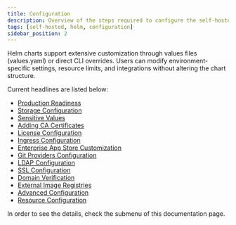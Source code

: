 ```yaml
---
title: Configuration
description: Overview of the steps required to configure the self-hosted Appcircle on your infrastructure by Kubernetes or OpenShift.
tags: [self-hosted, helm, configuration]
sidebar_position: 2
---
```


Helm charts support extensive customization through values files (values.yaml) or direct CLI overrides. Users can modify environment-specific settings, resource limits, and integrations without altering the chart structure.

Current headlines are listed below:

- [Production Readiness](/self-hosted-appcircle/install-server/helm-chart/configuration/production-readiness)
- [Storage Configuration](/self-hosted-appcircle/install-server/helm-chart/configuration/storage-configuration)
- [Sensitive Values](/self-hosted-appcircle/install-server/helm-chart/configuration/sensitive-configuration)
- [Adding CA Certificates](/self-hosted-appcircle/install-server/helm-chart/configuration/ca-certificates)
- [License Configuration](/self-hosted-appcircle/install-server/helm-chart/configuration/license-configuration)
- [Ingress Configuration](/self-hosted-appcircle/install-server/helm-chart/configuration/ingress-configuration)
- [Enterprise App Store Customization](/self-hosted-appcircle/install-server/helm-chart/configuration/enterprise-store-configuration)
- [Git Providers Configuration](/self-hosted-appcircle/install-server/helm-chart/configuration/git-providers-configuration)
- [LDAP Configuration](/self-hosted-appcircle/install-server/helm-chart/configuration/ldap-configuration)
- [SSL Configuration](/self-hosted-appcircle/install-server/helm-chart/configuration/ssl-configuration)
- [Domain Verification](/self-hosted-appcircle/install-server/helm-chart/configuration/domain-verification)
- [External Image Registries](/self-hosted-appcircle/install-server/helm-chart/configuration/external-image-registry)
- [Advanced Configuration](/self-hosted-appcircle/install-server/helm-chart/configuration/advanced-configuration)
- [Resource Configuration](/self-hosted-appcircle/install-server/helm-chart/configuration/resource-configuration)

In order to see the details, check the submenu of this documentation page.
